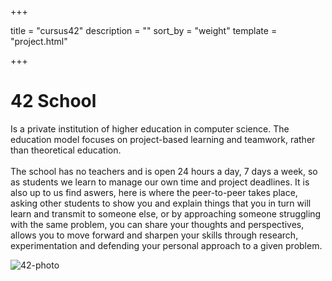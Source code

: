+++

title = "cursus42"
description = ""
sort_by = "weight"
template = "project.html"

+++

# 42 School

Is a private institution of higher education in computer science.
The education model focuses on project-based learning and teamwork,
rather than theoretical education.
<br><br>
The school has no teachers and is open 24 hours a day, 7 days a week,
so as students we learn to manage our own time and project deadlines.
It is also up to us find aswers, here is where the peer-to-peer takes place,
asking other students to show you and explain things that you in turn will
learn and transmit to someone else, or by approaching someone struggling with
the same problem, you can share your thoughts and perspectives, allows you
to move forward and sharpen your skills through research, experimentation
and defending your personal approach to a given problem.<br>

<img alt="42-photo" src="https://roadtoit.tomeliott.com/assets/images/schools/img/42-photo.jpg" >

